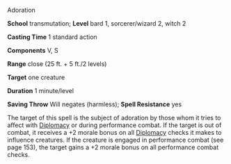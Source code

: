 Adoration

**School** transmutation; **Level** bard 1, sorcerer/wizard 2, witch 2

**Casting Time** 1 standard action

**Components** V, S

**Range** close (25 ft. + 5 ft./2 levels)

**Target** one creature

**Duration** 1 minute/level

**Saving Throw** Will negates (harmless); **Spell Resistance** yes

The target of this spell is the subject of adoration by those whom it tries to affect with [Diplomacy](skills/diplomacy#_diplomacy) or during performance combat. If the target is out of combat, it receives a +2 morale bonus on all [Diplomacy](skills/diplomacy#_diplomacy) checks it makes to influence creatures. If the creature is engaged in performance combat (see page 153), the target gains a +2 morale bonus on all performance combat checks.

